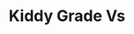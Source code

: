 --- 
title: "Kiddy Grade Vs"
publishdate: "2019-3-25T16:48:46+02:00"
src: "https://365manga.net/manga/kiddy-grade-vs"
image: "https://data.365manga.net/images/thumbnails/24465-kiddy-grade-vs.jpg"
description: "From Studio ADTRW: After suffering numerous interstellar wars, mankind has finally formed an interstellar union. However there are still many disputes and wars occurring amongst the members of the union itself. In order to resolve these problems, a secret organization, known as GOTT, is formed. They employ agents with special powers to fight for the organization. Agents Eclair and Lumiere are two girls with outstanding abilities, and they are assigned…"
---